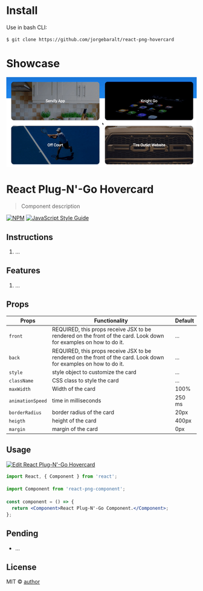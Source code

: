# Install

Use in bash CLI:

`$ git clone https://github.com/jorgebaralt/react-png-hovercard`

# Showcase

![](hovercard-demo.gif)

# React Plug-N'-Go Hovercard

> Component description

[![NPM](https://img.shields.io/npm/v/react-png-hovercard.svg)](https://www.npmjs.com/package/react-png-hovercard) [![JavaScript Style Guide](https://img.shields.io/badge/code_style-standard-brightgreen.svg)](https://standardjs.com)

## Instructions

1. ...

## Features

1. ...

## Props

| Props            | Functionality                                                                                                     | Default |
| ---------------- | ----------------------------------------------------------------------------------------------------------------- | ------- |
| `front`          | REQUIRED, this props receive JSX to be rendered on the front of the card. Look down for examples on how to do it. | ...     |
| `back`           | REQUIRED, this props receive JSX to be rendered on the front of the card. Look down for examples on how to do it. | ...     |
| `style`          | style object to customize the card                                                                                | ...     |
| `className`      | CSS class to style the card                                                                                       | ...     |
| `maxWidth`       | Width of the card                                                                                                 | 100%    |
| `animationSpeed` | time in milliseconds                                                                                              | 250 ms  |
| `borderRadius`   | border radius of the card                                                                                         | 20px    |
| `heigth`         | height of the card                                                                                                | 400px   |
| `margin`         | margin of the card                                                                                                | 0px     |

## Usage

[![Edit React Plug-N'-Go Hovercard](https://codesandbox.io/static/img/play-codesandbox.svg)](https://codesandbox.io/s/x3w1q79l4p)

```jsx
import React, { Component } from 'react';

import Component from 'react-png-component';

const component = () => {
  return <Component>React Plug-N'-Go Component.</Component>;
};
```

## Pending

- ...

## License

MIT © [author](https://github.com/jorgebaralt)
